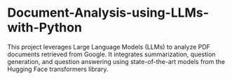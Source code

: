 # Document-Analysis-using-LLMs-with-Python
This project leverages Large Language Models (LLMs) to analyze PDF documents retrieved from Google. It integrates summarization, question generation, and question answering using state-of-the-art models from the Hugging Face transformers library.
